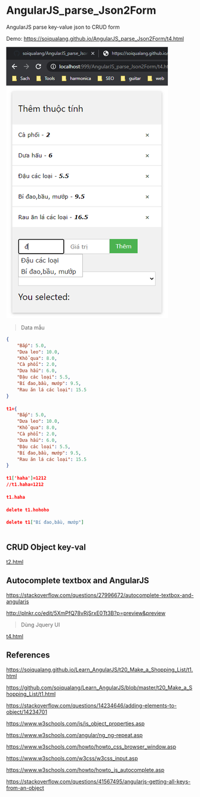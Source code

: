 # AngularJS_parse_Json2Form
AngularJS parse key-value json to CRUD form

Demo: https://soiqualang.github.io/AngularJS_parse_Json2Form/t4.html

<img src="h1.png">

> Data mẫu

```json
{
    "Bắp": 5.0,
    "Dưa leo": 10.0,
    "Khổ qua": 8.0,
    "Cà phổi": 2.0,
    "Dưa hấu": 6.0,
    "Đậu các loại": 5.5,
    "Bí đao,bầu, mướp": 9.5,
    "Rau ăn lá các loại": 15.5
}

t1={
    "Bắp": 5.0,
    "Dưa leo": 10.0,
    "Khổ qua": 8.0,
    "Cà phổi": 2.0,
    "Dưa hấu": 6.0,
    "Đậu các loại": 5.5,
    "Bí đao,bầu, mướp": 9.5,
    "Rau ăn lá các loại": 15.5
}

t1['haha']=1212
//t1.haha=1212

t1.haha

delete t1.hohoho

delete t1["Bí đao,bầu, mướp"]
  
```

## CRUD Object key-val

<a href="t2.html">t2.html</a>

## Autocomplete textbox and AngularJS

https://stackoverflow.com/questions/27996672/autocomplete-textbox-and-angularjs

http://plnkr.co/edit/5XmPfQ78vRjSrxE0Tt3B?p=preview&preview

> Dùng Jquery UI

<a href="t4.html">t4.html</a>


## References

https://soiqualang.github.io/Learn_AngularJS/t20_Make_a_Shopping_List/t1.html

https://github.com/soiqualang/Learn_AngularJS/blob/master/t20_Make_a_Shopping_List/t1.html

https://stackoverflow.com/questions/14234646/adding-elements-to-object/14234701

https://www.w3schools.com/js/js_object_properties.asp

https://www.w3schools.com/angular/ng_ng-repeat.asp

https://www.w3schools.com/howto/howto_css_browser_window.asp

https://www.w3schools.com/w3css/w3css_input.asp

https://www.w3schools.com/howto/howto_js_autocomplete.asp

https://stackoverflow.com/questions/41567495/angularjs-getting-all-keys-from-an-object